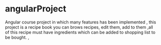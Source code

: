 # angularProject
Angular course project in which many features has been implemented , this project is a recipe book you can brows recipes, edit them, add to them ,all of this recipe must have ingredients which can be added to shopping list to be bought.    , 
